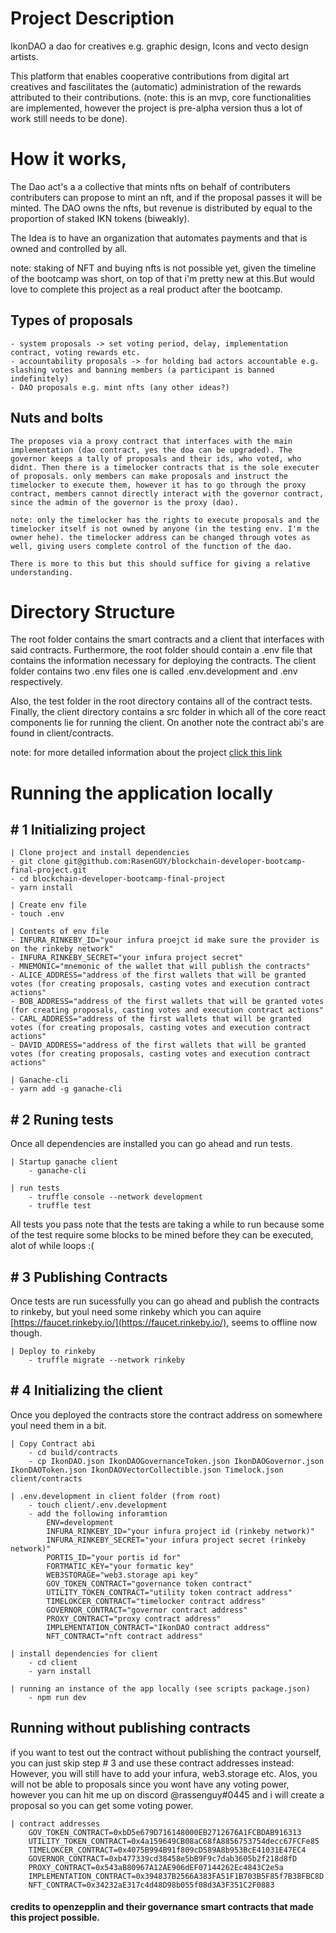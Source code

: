 # Project Description
IkonDAO a dao for creatives e.g. graphic design, Icons and vecto design artists.

This platform that enables cooperative contributions from digital art creatives and fascilitates the (automatic) administration of the rewards attributed to their contributions. (note: this is an mvp, core functionalities are implemented, however the project is pre-alpha version thus a lot of work still needs to be done).

# How it works,
The Dao act's a a collective that mints nfts on behalf of contributers contributers can propose to mint an nft, and if the proposal passes it will be minted. The DAO owns the nfts, but revenue is distributed by equal to the proportion of staked IKN tokens (biweakly).

The Idea is to have an organization that automates payments and that is owned and controlled by all.  

note: staking of NFT and buying nfts is not possible yet, given the timeline of the bootcamp was short, on top of that i'm pretty new at this.But would love to complete this project as a real product after the bootcamp.
    
## Types of proposals
    - system proposals -> set voting period, delay, implementation contract, voting rewards etc.
    - accountability proposals -> for holding bad actors accountable e.g. slashing votes and banning members (a participant is banned indefinitely)
    - DAO proposals e.g. mint nfts (any other ideas?)

## Nuts and bolts
    The proposes via a proxy contract that interfaces with the main implementation (dao contract, yes the doa can be upgraded). The governor keeps a tally of proposals and their ids, who voted, who didnt. Then there is a timelocker contracts that is the sole executer of proposals. only members can make proposals and instruct the timelocker to execute them, however it has to go through the proxy contract, members cannot directly interact with the governor contract, since the admin of the governor is the proxy (dao). 

    note: only the timelocker has the rights to execute proposals and the timelocker itself is not owned by anyone (in the testing env. I'm the owner hehe). the timelocker address can be changed through votes as well, giving users complete control of the function of the dao.  

    There is more to this but this should suffice for giving a relative understanding.

# Directory Structure
The root folder contains the smart contracts and a client that interfaces with said contracts. Furthermore, the root folder should contain a .env file that contains the information necessary for deploying the contracts. The client folder contains two .env files one is called .env.development and .env respectively. 

Also, the test folder in the root directory contains all of the contract tests. Finally, the client directory contains a src folder in which all of the core react components lie for running the client. On another note the contract abi's are found in client/contracts.

note: for more detailed information about the project [click this link](https://github.com/RasenGUY/blockchain-developer-bootcamp-final-project/blob/master/PROJECTINFO-README.md)

# Running the application locally
## # 1 Initializing project 
    | Clone project and install dependencies
    - git clone git@github.com:RasenGUY/blockchain-developer-bootcamp-final-project.git
    - cd blockchain-developer-bootcamp-final-project 
    - yarn install 
    
    | Create env file
    - touch .env 
    
    | Contents of env file
    - INFURA_RINKEBY_ID="your infura proejct id make sure the provider is on the rinkeby network"
    - INFURA_RINKEBY_SECRET="your infura project secret"
    - MNEMONIC="mnemonic of the wallet that will publish the contracts"
    - ALICE_ADDRESS="address of the first wallets that will be granted votes (for creating proposals, casting votes and execution contract actions"
    - BOB_ADDRESS="address of the first wallets that will be granted votes (for creating proposals, casting votes and execution contract actions"
    - CARL_ADDRESS="address of the first wallets that will be granted votes (for creating proposals, casting votes and execution contract actions"
    - DAVID_ADDRESS="address of the first wallets that will be granted votes (for creating proposals, casting votes and execution contract actions"

    | Ganache-cli 
    - yarn add -g ganache-cli
    

## # 2 Runing tests
Once all dependencies are installed you can go ahead and run tests.
    
    | Startup ganache client
        - ganache-cli 
    
    | run tests
        - truffle console --network development 
        - truffle test
All tests you pass note that the tests are taking a while to run because some of the test require some blocks to be mined before they can be executed, alot of while loops :(

## # 3 Publishing Contracts
Once tests are run sucessfully you can go ahead and publish the contracts to rinkeby, but youl need some rinkeby which you can aquire [https://faucet.rinkeby.io/](https://faucet.rinkeby.io/), seems to offline now though.

    | Deploy to rinkeby 
        - truffle migrate --network rinkeby

## # 4 Initializing the client
Once you deployed the contracts store the contract address on somewhere youl need them in a bit.
    
    | Copy Contract abi
        - cd build/contracts
        - cp IkonDAO.json IkonDAOGovernanceToken.json IkonDAOGovernor.json IkonDAOToken.json IkonDAOVectorCollectible.json Timelock.json client/contracts
    
    | .env.development in client folder (from root)
        - touch client/.env.development
        - add the following inforamtion
            ENV=development
            INFURA_RINKEBY_ID="your infura project id (rinkeby network)"
            INFURA_RINKEBY_SECRET="your infura project secret (rinkeby network)"
            PORTIS_ID="your portis id for"
            FORTMATIC_KEY="your formatic key"
            WEB3STORAGE="web3.storage api key"
            GOV_TOKEN_CONTRACT="governance token contract"
            UTILITY_TOKEN_CONTRACT="utility token contract address"
            TIMELOKCER_CONTRACT="timelocker contract address"
            GOVERNOR_CONTRACT="governor contract address"
            PROXY_CONTRACT="proxy contract address"
            IMPLEMENTATION_CONTRACT="IkonDAO contract address"
            NFT_CONTRACT="nft contract address"
    
    | install dependencies for client
        - cd client
        - yarn install

    | running an instance of the app locally (see scripts package.json)
        - npm run dev

## Running without publishing contracts
if you want to test out the contract without publishing the contract yourself, you can just skip step # 3 and use these contract addresses instead: However, you will still have to add your infura, web3.storage etc. Alos, you will not be able to proposals since you wont have any voting power, however you can hit me up on discord @rassenguy#0445 and i will create a proposal so you can get some voting power.
    
    | contract addresses
        GOV_TOKEN_CONTRACT=0xbD5e679D716148000EB2712676A1FCBDAB916313
        UTILITY_TOKEN_CONTRACT=0x4a159649CB08aC68fA8856753754decc67FCFe85
        TIMELOKCER_CONTRACT=0x4075B994B91f809cD589A8b953BcE41031E47EC4
        GOVERNOR_CONTRACT=0xb477339cd38458e5bB9F9c7dab3605b2f218d8fD
        PROXY_CONTRACT=0x543aB80967A12AE906dEF07144262Ec4843C2e5a
        IMPLEMENTATION_CONTRACT=0x394837B2566A383FA51F1B703B5F85f7B38FBC8D
        NFT_CONTRACT=0x34232aE317c4d48D98b055f08d3A3F351C2F0883

#### credits to openzepplin and their governance smart contracts that made this project possible. 